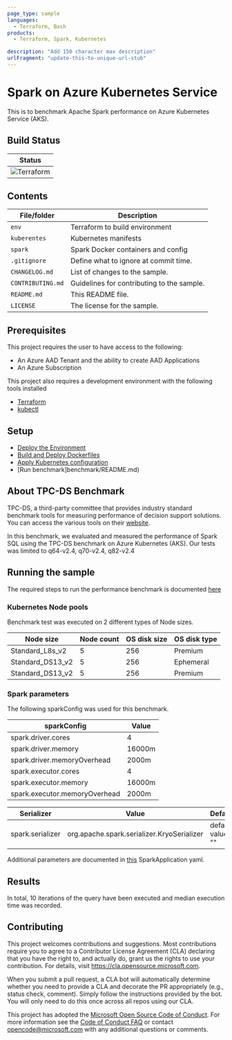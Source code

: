 ```yaml
---
page_type: sample
languages:
  - Terraform, Bash
products:
  - Terraform, Spark, Kubernetes

description: "Add 150 character max description"
urlFragment: "update-this-to-unique-url-stub"
---
```


# Spark on Azure Kubernetes Service

<!--
Guidelines on README format: https://review.docs.microsoft.com/help/onboard/admin/samples/concepts/readme-template?branch=master

Guidance on onboarding samples to docs.microsoft.com/samples: https://review.docs.microsoft.com/help/onboard/admin/samples/process/onboarding?branch=master

Taxonomies for products and languages: https://review.docs.microsoft.com/new-hope/information-architecture/metadata/taxonomies?branch=master
-->

This is to benchmark Apache Spark performance on Azure Kubernetes Service (AKS).

## Build Status

| Status                                                                            |
| --------------------------------------------------------------------------------- |
| ![Terraform](https://github.com/Azure/spark-on-aks/workflows/Terraform/badge.svg) |

## Contents

| File/folder       | Description                                |
| ----------------- | ------------------------------------------ |
| `env`             | Terraform to build environment             |
| `kuberentes`      | Kubernetes manifests                       |
| `spark`           | Spark Docker containers and config         |
| `.gitignore`      | Define what to ignore at commit time.      |
| `CHANGELOG.md`    | List of changes to the sample.             |
| `CONTRIBUTING.md` | Guidelines for contributing to the sample. |
| `README.md`       | This README file.                          |
| `LICENSE`         | The license for the sample.                |

## Prerequisites

This project requires the user to have access to the following:

- An Azure AAD Tenant and the ability to create AAD Applications
- An Azure Subscription

This project also requires a development environment with the following tools installed

- [Terraform](https://learn.hashicorp.com/terraform/getting-started/install)
- [kubectl](https://kubernetes.io/docs/tasks/tools/install-kubectl/)

## Setup

- [Deploy the Environment](env/Readme.md)
- [Build and Deploy Dockerfiles](spark/Readme.md)
- [Apply Kubernetes configuration](kubernetes/Readme.md)
- [Run benchmark]benchmark/README.md)

## About TPC-DS Benchmark

TPC-DS, a third-party committee that provides industry standard benchmark tools for measuring performance of decision support solutions. You can access the various tools on their [website](http://www.tpc.org/tpcds/default5.asp).

In this benchmark, we evaluated and measured the performance of Spark SQL using the TPC-DS benchmark on Azure Kubernetes (AKS). Our tests was limited to q64-v2.4, q70-v2.4, q82-v2.4



## Running the sample

The required steps to run the performance benchmark is documented [here](./benchmark/README.md)

### Kubernetes Node pools

Benchmark test was executed on 2 different types of Node sizes.

| Node size        | Node count | OS disk size | OS disk type |
|------------------|------------|--------------|--------------|
| Standard_L8s_v2  | 5          | 256          | Premium      |
| Standard_DS13_v2 | 5          | 256          | Ephemeral    |
| Standard_DS13_v2 | 5          | 256          | Premium      |

### Spark parameters

The following sparkConfig was used for this benchmark.  

| sparkConfig        | Value |
|--------------------|-------|
| spark.driver.cores | 4     |
| spark.driver.memory | 16000m |
| spark.driver.memoryOverhead | 2000m |
| spark.executor.cores | 4     |
| spark.executor.memory | 16000m |
| spark.executor.memoryOverhead | 2000m |

| Serializer       |  Value                                          | Default |                  |
|------------------|--------------------------------------------|--|------------------|
| spark.serializer | org.apache.spark.serializer.KryoSerializer | default value "" |

Additional parameters are documented in [this](benchmark/spark-benchmark-test.yaml) SparkApplication yaml. 

## Results

In total, 10 iterations of the query have been executed and median execution time was recorded.


  



## Contributing

This project welcomes contributions and suggestions. Most contributions require you to agree to a
Contributor License Agreement (CLA) declaring that you have the right to, and actually do, grant us
the rights to use your contribution. For details, visit https://cla.opensource.microsoft.com.

When you submit a pull request, a CLA bot will automatically determine whether you need to provide
a CLA and decorate the PR appropriately (e.g., status check, comment). Simply follow the instructions
provided by the bot. You will only need to do this once across all repos using our CLA.

This project has adopted the [Microsoft Open Source Code of Conduct](https://opensource.microsoft.com/codeofconduct/).
For more information see the [Code of Conduct FAQ](https://opensource.microsoft.com/codeofconduct/faq/) or
contact [opencode@microsoft.com](mailto:opencode@microsoft.com) with any additional questions or comments.
